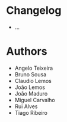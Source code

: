 # Changelog
 - ...

# Authors
 - Angelo Teixeira
 - Bruno Sousa
 - Claudio Lemos
 - João Lemos
 - João Maduro
 - Miguel Carvalho
 - Rui Alves
 - Tiago Ribeiro